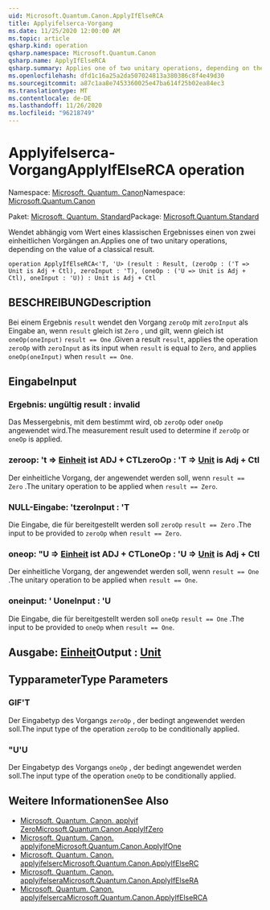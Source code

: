 ```yaml
---
uid: Microsoft.Quantum.Canon.ApplyIfElseRCA
title: Applyifelserca-Vorgang
ms.date: 11/25/2020 12:00:00 AM
ms.topic: article
qsharp.kind: operation
qsharp.namespace: Microsoft.Quantum.Canon
qsharp.name: ApplyIfElseRCA
qsharp.summary: Applies one of two unitary operations, depending on the value of a classical result.
ms.openlocfilehash: dfd1c16a25a2da507024813a380386c8f4e49d30
ms.sourcegitcommit: a87c1aa8e7453360025e47ba614f25b02ea84ec3
ms.translationtype: MT
ms.contentlocale: de-DE
ms.lasthandoff: 11/26/2020
ms.locfileid: "96218749"
---
```

# <a name="applyifelserca-operation"></a><span data-ttu-id="f4be8-102">Applyifelserca-Vorgang</span><span class="sxs-lookup"><span data-stu-id="f4be8-102">ApplyIfElseRCA operation</span></span>

<span data-ttu-id="f4be8-103">Namespace: [Microsoft. Quantum. Canon](xref:Microsoft.Quantum.Canon)</span><span class="sxs-lookup"><span data-stu-id="f4be8-103">Namespace: [Microsoft.Quantum.Canon](xref:Microsoft.Quantum.Canon)</span></span>

<span data-ttu-id="f4be8-104">Paket: [Microsoft. Quantum. Standard](https://nuget.org/packages/Microsoft.Quantum.Standard)</span><span class="sxs-lookup"><span data-stu-id="f4be8-104">Package: [Microsoft.Quantum.Standard](https://nuget.org/packages/Microsoft.Quantum.Standard)</span></span>


<span data-ttu-id="f4be8-105">Wendet abhängig vom Wert eines klassischen Ergebnisses einen von zwei einheitlichen Vorgängen an.</span><span class="sxs-lookup"><span data-stu-id="f4be8-105">Applies one of two unitary operations, depending on the value of a classical result.</span></span>

```qsharp
operation ApplyIfElseRCA<'T, 'U> (result : Result, (zeroOp : ('T => Unit is Adj + Ctl), zeroInput : 'T), (oneOp : ('U => Unit is Adj + Ctl), oneInput : 'U)) : Unit is Adj + Ctl
```


## <a name="description"></a><span data-ttu-id="f4be8-106">BESCHREIBUNG</span><span class="sxs-lookup"><span data-stu-id="f4be8-106">Description</span></span>

<span data-ttu-id="f4be8-107">Bei einem Ergebnis `result` wendet den Vorgang `zeroOp` mit `zeroInput` als Eingabe an, wenn `result` gleich ist `Zero` , und gilt, wenn gleich ist `oneOp(oneInput)` `result == One` .</span><span class="sxs-lookup"><span data-stu-id="f4be8-107">Given a result `result`, applies the operation `zeroOp` with `zeroInput` as its input when `result` is equal to `Zero`, and applies `oneOp(oneInput)` when `result == One`.</span></span>

## <a name="input"></a><span data-ttu-id="f4be8-108">Eingabe</span><span class="sxs-lookup"><span data-stu-id="f4be8-108">Input</span></span>

### <a name="result--__invalidresult__"></a><span data-ttu-id="f4be8-109">Ergebnis: __ungültig <Result>__</span><span class="sxs-lookup"><span data-stu-id="f4be8-109">result : __invalid<Result>__</span></span>

<span data-ttu-id="f4be8-110">Das Messergebnis, mit dem bestimmt wird, ob `zeroOp` oder `oneOp` angewendet wird.</span><span class="sxs-lookup"><span data-stu-id="f4be8-110">The measurement result used to determine if `zeroOp` or `oneOp` is applied.</span></span>


### <a name="zeroop--t--unit--is-adj--ctl"></a><span data-ttu-id="f4be8-111">zeroop: 't => [Einheit](xref:microsoft.quantum.lang-ref.unit)  ist ADJ + CTL</span><span class="sxs-lookup"><span data-stu-id="f4be8-111">zeroOp : 'T => [Unit](xref:microsoft.quantum.lang-ref.unit)  is Adj + Ctl</span></span>

<span data-ttu-id="f4be8-112">Der einheitliche Vorgang, der angewendet werden soll, wenn `result == Zero` .</span><span class="sxs-lookup"><span data-stu-id="f4be8-112">The unitary operation to be applied when `result == Zero`.</span></span>


### <a name="zeroinput--t"></a><span data-ttu-id="f4be8-113">NULL-Eingabe: 't</span><span class="sxs-lookup"><span data-stu-id="f4be8-113">zeroInput : 'T</span></span>

<span data-ttu-id="f4be8-114">Die Eingabe, die für bereitgestellt werden soll `zeroOp` `result == Zero` .</span><span class="sxs-lookup"><span data-stu-id="f4be8-114">The input to be provided to `zeroOp` when `result == Zero`.</span></span>


### <a name="oneop--u--unit--is-adj--ctl"></a><span data-ttu-id="f4be8-115">oneop: "U => [Einheit](xref:microsoft.quantum.lang-ref.unit)  ist ADJ + CTL</span><span class="sxs-lookup"><span data-stu-id="f4be8-115">oneOp : 'U => [Unit](xref:microsoft.quantum.lang-ref.unit)  is Adj + Ctl</span></span>

<span data-ttu-id="f4be8-116">Der einheitliche Vorgang, der angewendet werden soll, wenn `result == One` .</span><span class="sxs-lookup"><span data-stu-id="f4be8-116">The unitary operation to be applied when `result == One`.</span></span>


### <a name="oneinput--u"></a><span data-ttu-id="f4be8-117">oneinput: ' U</span><span class="sxs-lookup"><span data-stu-id="f4be8-117">oneInput : 'U</span></span>

<span data-ttu-id="f4be8-118">Die Eingabe, die für bereitgestellt werden soll `oneOp` `result == One` .</span><span class="sxs-lookup"><span data-stu-id="f4be8-118">The input to be provided to `oneOp` when `result == One`.</span></span>



## <a name="output--unit"></a><span data-ttu-id="f4be8-119">Ausgabe: [Einheit](xref:microsoft.quantum.lang-ref.unit)</span><span class="sxs-lookup"><span data-stu-id="f4be8-119">Output : [Unit](xref:microsoft.quantum.lang-ref.unit)</span></span>



## <a name="type-parameters"></a><span data-ttu-id="f4be8-120">Typparameter</span><span class="sxs-lookup"><span data-stu-id="f4be8-120">Type Parameters</span></span>

### <a name="t"></a><span data-ttu-id="f4be8-121">GIF</span><span class="sxs-lookup"><span data-stu-id="f4be8-121">'T</span></span>

<span data-ttu-id="f4be8-122">Der Eingabetyp des Vorgangs `zeroOp` , der bedingt angewendet werden soll.</span><span class="sxs-lookup"><span data-stu-id="f4be8-122">The input type of the operation `zeroOp` to be conditionally applied.</span></span>
### <a name="u"></a><span data-ttu-id="f4be8-123">"U</span><span class="sxs-lookup"><span data-stu-id="f4be8-123">'U</span></span>

<span data-ttu-id="f4be8-124">Der Eingabetyp des Vorgangs `oneOp` , der bedingt angewendet werden soll.</span><span class="sxs-lookup"><span data-stu-id="f4be8-124">The input type of the operation `oneOp` to be conditionally applied.</span></span>

## <a name="see-also"></a><span data-ttu-id="f4be8-125">Weitere Informationen</span><span class="sxs-lookup"><span data-stu-id="f4be8-125">See Also</span></span>

- [<span data-ttu-id="f4be8-126">Microsoft. Quantum. Canon. applyif Zero</span><span class="sxs-lookup"><span data-stu-id="f4be8-126">Microsoft.Quantum.Canon.ApplyIfZero</span></span>](xref:Microsoft.Quantum.Canon.ApplyIfZero)
- [<span data-ttu-id="f4be8-127">Microsoft. Quantum. Canon. applyifone</span><span class="sxs-lookup"><span data-stu-id="f4be8-127">Microsoft.Quantum.Canon.ApplyIfOne</span></span>](xref:Microsoft.Quantum.Canon.ApplyIfOne)
- [<span data-ttu-id="f4be8-128">Microsoft. Quantum. Canon. applyifelserc</span><span class="sxs-lookup"><span data-stu-id="f4be8-128">Microsoft.Quantum.Canon.ApplyIfElseRC</span></span>](xref:Microsoft.Quantum.Canon.ApplyIfElseRC)
- [<span data-ttu-id="f4be8-129">Microsoft. Quantum. Canon. applyifelsera</span><span class="sxs-lookup"><span data-stu-id="f4be8-129">Microsoft.Quantum.Canon.ApplyIfElseRA</span></span>](xref:Microsoft.Quantum.Canon.ApplyIfElseRA)
- [<span data-ttu-id="f4be8-130">Microsoft. Quantum. Canon. applyifelserca</span><span class="sxs-lookup"><span data-stu-id="f4be8-130">Microsoft.Quantum.Canon.ApplyIfElseRCA</span></span>](xref:Microsoft.Quantum.Canon.ApplyIfElseRCA)
